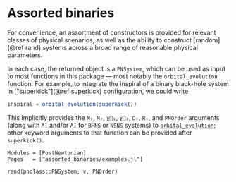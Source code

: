 # Assorted binaries

For convenience, an assortment of constructors is provided for relevant classes
of physical scenarios, as well as the ability to construct [random](@ref rand)
systems across a broad range of reasonable physical parameters.

In each case, the returned object is a `PNSystem`, which can be used as input to
most functions in this package — most notably the `orbital_evolution` function.
For example, to integrate the inspiral of a binary black-hole system in
["superkick"](@ref superkick) configuration, we could write
```julia
inspiral = orbital_evolution(superkick())
```
This implicitly provides the `M₁`, `M₂`, `χ⃗₁`, `χ⃗₂`, `Ωᵢ`, `Rᵢ`, and `PNOrder`
arguments (along with `Λ̂₁` and/or `Λ̂₂` for `BHNS` or `NSNS` systems) to
[`orbital_evolution`](@ref); other keyword arguments to that function can be
provided after `superkick()`.


```@autodocs
Modules = [PostNewtonian]
Pages   = ["assorted_binaries/examples.jl"]
```

```@docs
rand(pnclass::PNSystem; v, PNOrder)
```